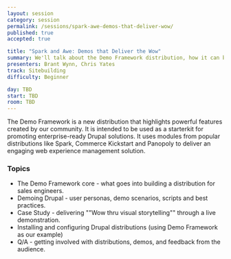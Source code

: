 ```yaml
---
layout: session
category: session
permalink: /sessions/spark-awe-demos-that-deliver-wow/
published: true
accepted: true

title: "Spark and Awe: Demos that Deliver the Wow"
summary: We'll talk about the Demo Framework distribution, how it can be leveraged to engage customers and teach best practices for demoing Drupal to the enterprise.
presenters: Brant Wynn, Chris Yates
track: Sitebuilding
difficulty: Beginner

day: TBD
start: TBD
room: TBD
---
```


The Demo Framework is a new distribution that highlights powerful features created by our community. It is intended to be used as a starterkit for promoting enterprise-ready Drupal solutions. It uses modules from popular distributions like Spark, Commerce Kickstart and Panopoly to deliver an engaging web experience management solution.

### Topics

- The Demo Framework core - what goes into building a distribution for sales engineers.
- Demoing Drupal - user personas, demo scenarios, scripts and best practices.
- Case Study - delivering ""Wow thru visual storytelling"" through a live demonstration.
- Installing and configuring Drupal distributions (using Demo Framework as our example)
- Q/A - getting involved with distributions, demos, and feedback from the audience.
